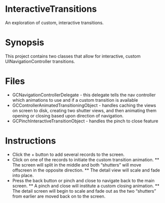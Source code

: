 InteractiveTransitions
======================

An exploration of custom, interactive transitions.

Synopsis
========
This project contains two classes that allow for interactive, custom UINavigationController transitions.

Files
=====

* GCNavigationControllerDelegate - this delegate tells the nav controller which animations to use and if a custom transition is available
* GCControllerAnimatedTransitioningObject - handles caching the views on screen to disk, creating two shutter views, and then animating them opening or closing based upon direction of navigation.
* GCPinchInteractiveTransitionObject - handles the pinch to close feature

Instructions
============
* Click the + button to add several records to the screen.
* Click on one of the records to initiate the custom transition animation.
** The screen will split in the middle and both “shutters” will move offscreen in the opposite direction.
** The detail view will scale and fade into place.
* Press the back button or pinch and close to navigate back to the main screen. 
** A pinch and close will institute a custom closing animation.
** The detail screen will begin to scale and fade out as the two “shutters” from earlier are moved back on to the screen.
